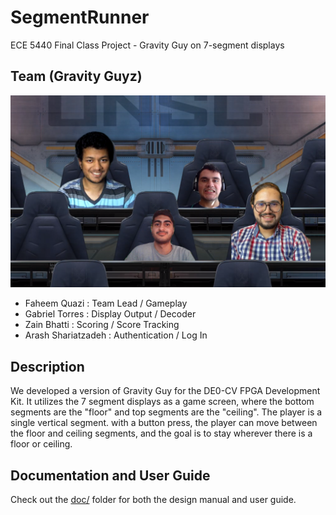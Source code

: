# SegmentRunner
ECE 5440 Final Class Project - Gravity Guy on 7-segment displays

## Team (Gravity Guyz)

![Our Team Picture from MSTeams](teamPicture_GravityGuyz.png)
- Faheem Quazi : Team Lead / Gameplay
- Gabriel Torres : Display Output / Decoder
- Zain Bhatti : Scoring / Score Tracking
- Arash Shariatzadeh : Authentication / Log In

## Description

We developed a version of Gravity Guy for the DE0-CV FPGA Development Kit. It utilizes the 7 segment displays as a game screen,
where the bottom segments are the "floor" and top segments are the "ceiling". The player is a single vertical segment.
with a button press, the player can move between the floor and ceiling segments, and the goal is to stay wherever there is a floor or ceiling.

## Documentation and User Guide

Check out the [doc/](doc/) folder for both the design manual and user guide.
